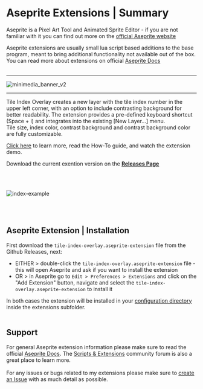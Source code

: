 # Aseprite Extensions | Summary

Aseprite is a Pixel Art Tool and Animated Sprite Editor - if you are not familiar with it you can find out more on the [official Aseprite website](https://www.aseprite.org/)

Aseprite extensions are usually small lua script based additions to the base program, meant to bring additional functionality not available out of the box. You can read more about extensions on official [Aseprite Docs](https://www.aseprite.org/docs/extensions/)
<br/><br/>

***
![minimedia_banner_v2](https://github.com/user-attachments/assets/590b9b6b-60ad-4b62-abb3-f074a9aee5dc "Pixeltica's Tile Index Overlay Aseprite Extension")
***

Tile Index Overlay creates a new layer with the tile index number in the upper left corner, with an option to include contrasting background for better readability. The extension provides a pre-defined keyboard shortcut (Space + i) and integrates into the existing [New Layer...] menu. <br/>
Tile size, index color, contrast background and contrast background color are fully customizable.<br/>

[Click here](https://github.com/Pixeltica/AsepriteExtensions/tree/main/TileIndexOverlay#tile-index-overlay-extension--summary) to learn more, read the How-To guide, and watch the extension demo.<br/>

Download the current exention version on the **[Releases Page](https://github.com/Pixeltica/AsepriteExtensions/releases/tag/1.0.0 "release v1.0.0 link")**

<br/><br/>

![index-example](https://github.com/user-attachments/assets/527615f7-1d6a-43a8-9e79-43e6e8a8c5eb)

<br/><br/>

## Aseprite Extension | Installation
First download the `tile-index-overlay.aseprite-extension` file from the Github Releases, next:
* EITHER > double-click the `tile-index-overlay.aseprite-extension` file - this will open Aseprite and ask if you want to install the extension
* OR > in Aseprite go to `Edit > Preferences > Extensions` and click on the "Add Extension" button, navigate and select the `tile-index-overlay.aseprite-extension` to install it

In both cases the extension will be installed in your [configuration directory](https://www.aseprite.org/docs/preferences-folder/) inside the extensions subfolder. 
<br/><br/>

## Support
For general Aseprite extension information please make sure to read the official [Aseprite Docs](https://www.aseprite.org/docs/extensions/). The [Scripts & Extensions](https://community.aseprite.org/c/scripts/13) community forum is also a great place to learn more.<br/><br/>
For any issues or bugs related to my extensions please make sure to [create an Issue](https://github.com/Pixeltica/AsepriteExtensions/issues) with as much detail as possible.
<br/><br/>

